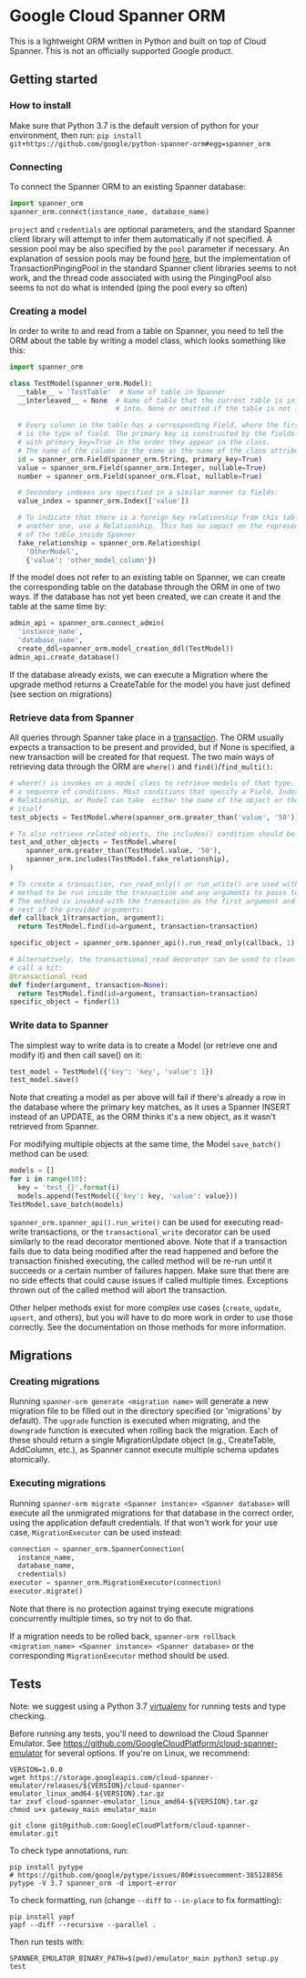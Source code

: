 # Google Cloud Spanner ORM

This is a lightweight ORM written in Python and built on top of Cloud Spanner.
This is not an officially supported Google product.

## Getting started

### How to install

Make sure that Python 3.7 is the default version of python for your environment,
then run:
```pip install git+https://github.com/google/python-spanner-orm#egg=spanner_orm```

### Connecting
To connect the Spanner ORM to an existing Spanner database:
``` python
import spanner_orm
spanner_orm.connect(instance_name, database_name)
```

`project` and `credentials` are optional parameters, and the standard Spanner
client library will attempt to infer them automatically if not specified.
A session pool may be also specified by the `pool` parameter if necessary. An
explanation of session pools may be found
[here](https://googleapis.github.io/google-cloud-python/latest/spanner/advanced-session-pool-topics.html),
but the implementation of TransactionPingingPool in the standard Spanner client
libraries seems to not work, and the thread code associated with using the PingingPool
also seems to not do what is intended (ping the pool every so often)

### Creating a model
In order to write to and read from a table on Spanner, you need to tell the ORM
about the table by writing a model class, which looks something like this:
``` python
import spanner_orm

class TestModel(spanner_orm.Model):
  __table__ = 'TestTable'  # Name of table in Spanner
  __interleaved__ = None  # Name of table that the current table is interleaved
                          # into. None or omitted if the table is not interleaved

  # Every column in the table has a corresponding Field, where the first parameter
  # is the type of field. The primary key is constructed by the fields labeled
  # with primary_key=True in the order they appear in the class.
  # The name of the column is the same as the name of the class attribute
  id = spanner_orm.Field(spanner_orm.String, primary_key=True)
  value = spanner_orm.Field(spanner_orm.Integer, nullable=True)
  number = spanner_orm.Field(spanner_orm.Float, nullable=True)

  # Secondary indexes are specified in a similar manner to fields:
  value_index = spanner_orm.Index(['value'])

  # To indicate that there is a foreign key relationship from this table to
  # another one, use a Relationship. This has no impact on the representation
  # of the table inside Spanner
  fake_relationship = spanner_orm.Relationship(
    'OtherModel',
    {'value': 'other_model_column'})
```

If the model does not refer to an existing table on Spanner, we can create
the corresponding table on the database through the ORM in one of two ways. If
the database has not yet been created, we can create it and the table at the
same time by:

``` python
admin_api = spanner_orm.connect_admin(
  'instance_name',
  'database_name',
  create_ddl=spanner_orm.model_creation_ddl(TestModel))
admin_api.create_database()
```

If the database already exists, we can execute a Migration where the upgrade
method returns a CreateTable for the model you have just defined (see section
on migrations)


### Retrieve data from Spanner
All queries through Spanner take place in a
[transaction](https://cloud.google.com/spanner/docs/transactions). The ORM
usually expects a transaction to be present and provided, but if None is
specified, a new transaction will be created for that request.
The two main ways of retrieving data through the ORM are ```where()``` and
```find()```/```find_multi()```:

``` python
# where() is invokes on a model class to retrieve models of that type. it takes
# a sequence of conditions. Most conditions that specify a Field, Index,
# Relationship, or Model can take  either the name of the object or the object
# itself
test_objects = TestModel.where(spanner_orm.greater_than('value', '50'))

# To also retrieve related objects, the includes() condition should be used:
test_and_other_objects = TestModel.where(
    spanner_orm.greater_than(TestModel.value, '50'),
    spanner_orm.includes(TestModel.fake_relationship),
)

# To create a transaction, run_read_only() or run_write() are used with the
# method to be run inside the transaction and any arguments to passs to the method.
# The method is invoked with the transaction as the first argument and then the
# rest of the provided arguments:
def callback_1(transaction, argument):
  return TestModel.find(id=argument, transaction=transaction)

specific_object = spanner_orm.spanner_api().run_read_only(callback, 1)

# Alternatively, the transactional_read decorator can be used to clean up the
# call a bit:
@transactional_read
def finder(argument, transaction=None):
  return TestModel.find(id=argument, transaction=transaction)
specific_object = finder(1)
```

### Write data to Spanner
The simplest way to write data is to create a Model (or retrieve one and modify
it) and then call save() on it:
``` python
test_model = TestModel({'key': 'key', 'value': 1})
test_model.save()
```
Note that creating a model as per above will fail if there's already a row in
the database where the primary key matches, as it uses a Spanner INSERT instead
of an UPDATE, as the ORM thinks it's a new object, as it wasn't retrieved from
Spanner.

For modifying multiple objects at the same time, the Model ```save_batch()``` method
can be used:
``` python
models = []
for i in range(10):
  key = 'test_{}'.format(i)
  models.append(TestModel({'key': key, 'value': value}))
TestModel.save_batch(models)
```

```spanner_orm.spanner_api().run_write()``` can be used for executing read-write
transactions, or the ```transactional_write``` decorator can be used similarly
to the read decorator mentioned above. Note that if a transaction fails due to
data being modified after the read happened and before the transaction finished
executing, the called method will be re-run until it succeeds or a certain
number of failures happen.  Make sure that there are no side effects that could
cause issues if called multiple times. Exceptions thrown out of the called
method will abort the transaction.

Other helper methods exist for more complex use cases (```create```, ```update```,
```upsert```, and others), but you will have to do more work in order to use those
correctly. See the documentation on those methods for more information.

## Migrations
### Creating migrations
Running ```spanner-orm generate <migration name>``` will generate a new
migration file to be filled out in the directory specified (or 'migrations' by
default). The ```upgrade``` function is executed when migrating, and the
```downgrade``` function is executed when rolling back the migration. Each of
these should return a single MigrationUpdate object (e.g., CreateTable,
AddColumn, etc.), as Spanner cannot execute multiple schema updates atomically.

### Executing migrations
Running ```spanner-orm migrate <Spanner instance> <Spanner database>``` will
execute all the unmigrated migrations for that database in the correct order,
using the application default credentials. If that won't work for your use case,
```MigrationExecutor``` can be used instead:

``` python
connection = spanner_orm.SpannerConnection(
  instance_name,
  database_name,
  credentials)
executor = spanner_orm.MigrationExecutor(connection)
executor.migrate()
```

Note that there is no protection against trying execute migrations concurrently
multiple times, so try not to do that.

If a migration needs to be rolled back,
```spanner-orm rollback <migration_name> <Spanner instance> <Spanner database>```
or the corresponding ```MigrationExecutor``` method should be used.

## Tests

Note: we suggest using a Python 3.7 
[virtualenv](https://docs.python.org/3/library/venv.html)
for running tests and type checking.


Before running any tests, you'll need to download the Cloud Spanner Emulator.
See https://github.com/GoogleCloudPlatform/cloud-spanner-emulator for several
options. If you're on Linux, we recommend:

```
VERSION=1.0.0
wget https://storage.googleapis.com/cloud-spanner-emulator/releases/${VERSION}/cloud-spanner-emulator_linux_amd64-${VERSION}.tar.gz
tar zxvf cloud-spanner-emulator_linux_amd64-${VERSION}.tar.gz
chmod u+x gateway_main emulator_main
```

```
git clone git@github.com:GoogleCloudPlatform/cloud-spanner-emulator.git
```

To check type annotations, run:

```
pip install pytype
# https://github.com/google/pytype/issues/80#issuecomment-385128856
pytype -V 3.7 spanner_orm -d import-error
```

To check formatting, run (change `--diff` to `--in-place` to fix formatting):

```
pip install yapf
yapf --diff --recursive --parallel .
```

Then run tests with:

```
SPANNER_EMULATOR_BINARY_PATH=$(pwd)/emulator_main python3 setup.py test
```
